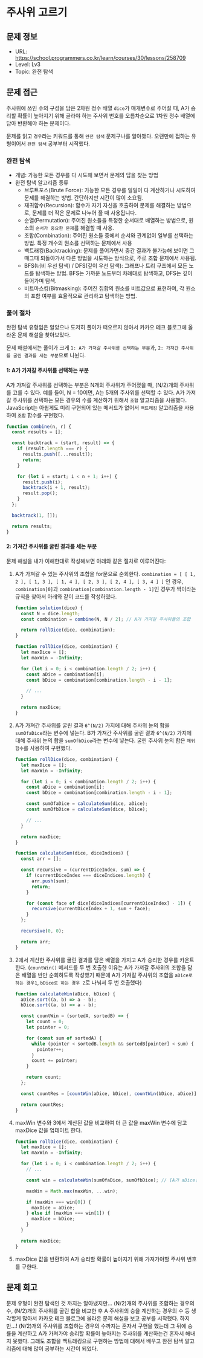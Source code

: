 # 주사위 고르기

## 문제 정보

- URL: https://school.programmers.co.kr/learn/courses/30/lessons/258709
- Level: Lv3
- Topic: 완전 탐색

## 문제 접근

주사위에 쓰인 수의 구성을 담은 2차원 정수 배열 `dice`가 매개변수로 주어질 때, A가 승리할 확률이 높아지기 위해 골라야 하는 주사위 번호를 오름차순으로 1차원 정수 배열에 담아 반환해야 하는 문제이다.

문제를 읽고 `경우`라는 키워드를 통해 `완전 탐색` 문제구나를 알아챘다. 오랜만에 접하는 유형이어서 `완전 탐색` 공부부터 시작했다.

### 완전 탐색

- 개념: 가능한 모든 경우를 다 시도해 보면서 문제의 답을 찾는 방법
- 완전 탐색 알고리즘 종류
  - 브루트포스(Brute Force): 가능한 모든 경우를 일일이 다 계산하거나 시도하여 문제를 해결하는 방법. 간단하지만 시간이 많이 소요됨.
  - 재귀함수(Recursion): 함수가 자기 자신을 호출하여 문제를 해결하는 방법으로, 문제를 더 작은 문제로 나누어 풀 때 사용됩니다.
  - 순열(Permutation): 주어진 원소들을 특정한 순서대로 배열하는 방법으로, 원소의 `순서가 중요한 문제`를 해결할 때 사용.
  - 조합(Combination): 주어진 원소들 중에서 순서와 관계없이 일부를 선택하는 방법. 특정 개수의 원소를 선택하는 문제에서 사용
  - 백트래킹(Backtracking): 문제를 풀어가면서 중간 결과가 불가능해 보이면 그때그때 되돌아가서 다른 방법을 시도하는 방식으로, 주로 조합 문제에서 사용됨.
  - BFS(너비 우선 탐색) / DFS(깊이 우선 탐색): 그래프나 트리 구조에서 모든 노드를 탐색하는 방법. BFS는 가까운 노드부터 차례대로 탐색하고, DFS는 깊이 들어가며 탐색.
  - 비트마스킹(Bitmasking): 주어진 집합의 원소를 비트값으로 표현하여, 각 원소의 포함 여부를 효율적으로 관리하고 탐색하는 방법.

### 풀이 절차

완전 탐색 유형임은 알았으나 도저히 풀이가 떠오르지 않아서 카카오 테크 블로그에 올라온 문제 해설을 찾아보았다.

문제 해설에서는 풀이가 크게 `1: A가 가져갈 주사위를 선택하는 부분`과, `2: 가져간 주사위를 굴린 결과를 세는 부분`으로 나뉜다.

#### 1: A가 가져갈 주사위를 선택하는 부분

A가 가져갈 주사위를 선택하는 부분은 N개의 주사위가 주어졌을 때, (N/2)개의 주사위를 고를 수 있다. 예를 들어, N = 10이면, A는 5개의 주사위를 선택할 수 있다. A가 가져갈 주사위를 선택하는 모든 경우의 수를 계산하기 위해서 `조합` 알고리즘을 사용했다. JavaScript는 아쉽게도 미리 구현되어 있는 메서드가 없어서 `백트래킹` 알고리즘을 사용하여 `조합` 함수를 구현했다.

```javascript
function combine(n, r) {
  const results = [];

  const backtrack = (start, result) => {
    if (result.length === r) {
      results.push([...result]);
      return;
    }

    for (let i = start; i < n + 1; i++) {
      result.push(i);
      backtrack(i + 1, result);
      result.pop();
    }
  };

  backtrack(1, []);

  return results;
}
```

#### 2: 가져간 주사위를 굴린 결과를 세는 부분

문제 해설을 내가 이해한대로 작성해보면 아래와 같은 절차로 이루어진다:

1. A가 가져갈 수 있는 주사위의 조합을 for문으로 순회한다. `combination = [ [ 1, 2 ], [ 1, 3 ], [ 1, 4 ], [ 2, 3 ], [ 2, 4 ], [ 3, 4 ] ]` 인 경우, `combination[0]`과 `combination[combination.length - 1]`인 경우가 짝이라는 규칙을 찾아서 아래와 같이 코드를 작성하였다.

   ```javascript
   function solution(dice) {
     const N = dice.length;
     const combination = combine(N, N / 2); // A가 가져갈 주사위들의 조합

     return rollDice(dice, combination);
   }

   function rollDice(dice, combination) {
     let maxDice = [];
     let maxWin = -Infinity;

     for (let i = 0; i < combination.length / 2; i++) {
       const aDice = combination[i];
       const bDice = combination[combination.length - i - 1];

       // ...
     }

     return maxDice;
   }
   ```

2. A가 가져간 주사위를 굴린 결과 `6^(N/2)` 가지에 대해 주사위 눈의 합을 `sumOfaDice`라는 변수에 넣는다. B가 가져간 주사위를 굴린 결과 `6^(N/2)` 가지에 대해 주사위 눈의 합을 `sumOfbDice`라는 변수에 넣는다. 굴린 주사위 눈의 합은 `재귀함수`를 사용하여 구현했다.

   ```javascript
   function rollDice(dice, combination) {
     let maxDice = [];
     let maxWin = -Infinity;

     for (let i = 0; i < combination.length / 2; i++) {
       const aDice = combination[i];
       const bDice = combination[combination.length - i - 1];

       const sumOfaDice = calculateSum(dice, aDice);
       const sumOfbDice = calculateSum(dice, bDice);

       // ...
     }

     return maxDice;
   }

   function calculateSum(dice, diceIndices) {
     const arr = [];

     const recursive = (currentDiceIndex, sum) => {
       if (currentDiceIndex === diceIndices.length) {
         arr.push(sum);
         return;
       }

       for (const face of dice[diceIndices[currentDiceIndex] - 1]) {
         recursive(currentDiceIndex + 1, sum + face);
       }
     };

     recursive(0, 0);

     return arr;
   }
   ```

3. 2에서 계산한 주사위를 굴린 결과를 담은 배열을 가지고 A가 승리한 경우를 카운트한다. (`countWin()` 메서드를 두 번 호출한 이유는 A가 가져갈 주사위의 조합을 담은 배열을 반만 순회하도록 작성했기 때문에 A가 가져갈 주사위의 조합을 `aDice로 하는 경우1`, `bDice로 하는 경우 2`로 나눠서 두 번 호출했다)

   ```javascript
   function calculateWin(aDice, bDice) {
     aDice.sort((a, b) => a - b);
     bDice.sort((a, b) => a - b);

     const countWin = (sortedA, sortedB) => {
       let count = 0;
       let pointer = 0;

       for (const sum of sortedA) {
         while (pointer < sortedB.length && sortedB[pointer] < sum) {
           pointer++;
         }
         count += pointer;
       }

       return count;
     };

     const countRes = [countWin(aDice, bDice), countWin(bDice, aDice)];

     return countRes;
   }
   ```

4. maxWin 변수와 3에서 계산된 값을 비교하여 더 큰 값을 maxWin 변수에 담고 maxDice 값을 업데이트 한다.

   ```javascript
   function rollDice(dice, combination) {
     let maxDice = [];
     let maxWin = -Infinity;

     for (let i = 0; i < combination.length / 2; i++) {
       // ...

       const win = calculateWin(sumOfaDice, sumOfbDice); // [A가 aDice를 가져가서 승리한 경우, A가 bDice를 가져가서 승리한 경우]

       maxWin = Math.max(maxWin, ...win);

       if (maxWin === win[0]) {
         maxDice = aDice;
       } else if (maxWin === win[1]) {
         maxDice = bDice;
       }
     }

     return maxDice;
   }
   ```

5. maxDice 값을 반환하여 A가 승리할 확률이 높아지기 위해 가져가야할 주사위 번호를 구한다.

## 문제 회고

문제 유형이 완전 탐색인 것 까지는 알아냈지만... (N/2)개의 주사위를 조합하는 경우의 수, (N/2)개의 주사위를 굴린 합을 비교한 후 A 주사위의 승을 계산하는 경우의 수 등 생각할게 많아서 카카오 테크 블로그에 올라온 문제 해설을 보고 공부를 시작했다. 하지만...! (N/2)개의 주사위를 조합하는 경우의 수까지는 혼자서 구현을 했는데 그 뒤에 승률을 계산하고 A가 가져가야 승리할 확률이 높아지는 주사위를 계산하는건 혼자서 해내지 못했다. 그래도 조합을 백트래킹으로 구현하는 방법에 대해서 배우고 완전 탐색 알고리즘에 대해 많이 공부하는 시간이 되었다.
